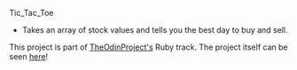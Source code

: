 Tic_Tac_Toe

* Takes an array of stock values and tells you the best day to buy and sell.

This project is part of [TheOdinProject's](http://www.theodinproject.com) Ruby track.
The project itself can be seen [here](https://www.theodinproject.com/courses/ruby-programming/lessons/oop?ref=lnav)!
